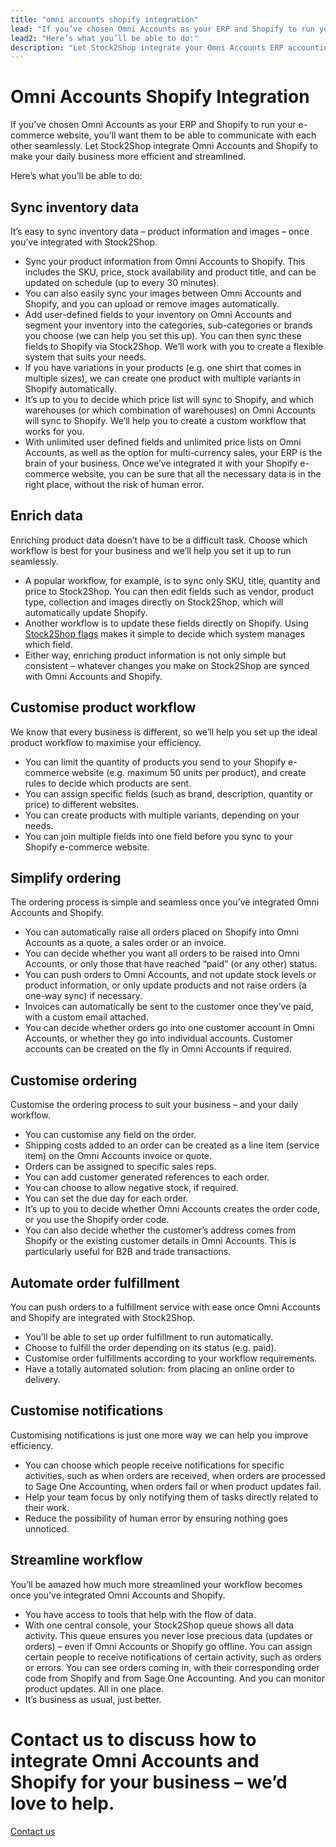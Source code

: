 ```yaml
---
title: "omni accounts shopify integration"
lead: "If you’ve chosen Omni Accounts as your ERP and Shopify to run your e-commerce website, you’ll want them to be able to communicate with each other seamlessly. Let Stock2Shop integrate Omni Accounts and Shopify to make your daily business more efficient and streamlined."
lead2: "Here’s what you’ll be able to do:"
description: "Let Stock2Shop integrate your Omni Accounts ERP accounting system and your Shopify e-commerce website for simplified ordering, a customised workflow and greater efficiency. Sync inventory, enrich data, customise the whole ordering process and automate order fulfilment for a more productive workflow."
---
```


Omni Accounts Shopify Integration
=================================

If you’ve chosen Omni Accounts as your ERP and Shopify to run your e-commerce website, you’ll want them to be able to communicate with each other seamlessly. Let Stock2Shop integrate Omni Accounts and Shopify to make your daily business more efficient and streamlined.  
  
Here’s what you’ll be able to do:

Sync inventory data
-------------------

It’s easy to sync inventory data – product information and images – once you’ve integrated with Stock2Shop.

*   Sync your product information from Omni Accounts to Shopify. This includes the SKU, price, stock availability and product title, and can be updated on schedule (up to every 30 minutes).
*   You can also easily sync your images between Omni Accounts and Shopify, and you can upload or remove images automatically.
*   Add user-defined fields to your inventory on Omni Accounts and segment your inventory into the categories, sub-categories or brands you choose (we can help you set this up). You can then sync these fields to Shopify via Stock2Shop. We’ll work with you to create a flexible system that suits your needs.
*   If you have variations in your products (e.g. one shirt that comes in multiple sizes), we can create one product with multiple variants in Shopify automatically.
*   It’s up to you to decide which price list will sync to Shopify, and which warehouses (or which combination of warehouses) on Omni Accounts will sync to Shopify. We’ll help you to create a custom workflow that works for you.
*   With unlimited user defined fields and unlimited price lists on Omni Accounts, as well as the option for multi-currency sales, your ERP is the brain of your business. Once we’ve integrated it with your Shopify e-commerce website, you can be sure that all the necessary data is in the right place, without the risk of human error.

Enrich data
-----------

Enriching product data doesn’t have to be a difficult task. Choose which workflow is best for your business and we’ll help you set it up to run seamlessly.

*   A popular workflow, for example, is to sync only SKU, title, quantity and price to Stock2Shop. You can then edit fields such as vendor, product type, collection and images directly on Stock2Shop, which will automatically update Shopify.
*   Another workflow is to update these fields directly on Shopify. Using [Stock2Shop flags](http://www.stock2shop.com/documentation/key-concepts/flags/) makes it simple to decide which system manages which field.
*   Either way, enriching product information is not only simple but consistent – whatever changes you make on Stock2Shop are synced with Omni Accounts and Shopify.

Customise product workflow
--------------------------

We know that every business is different, so we’ll help you set up the ideal product workflow to maximise your efficiency.

*   You can limit the quantity of products you send to your Shopify e-commerce website (e.g. maximum 50 units per product), and create rules to decide which products are sent.
*   You can assign specific fields (such as brand, description, quantity or price) to different websites.
*   You can create products with multiple variants, depending on your needs.
*   You can join multiple fields into one field before you sync to your Shopify e-commerce website.

Simplify ordering
-----------------

The ordering process is simple and seamless once you’ve integrated Omni Accounts and Shopify.

*   You can automatically raise all orders placed on Shopify into Omni Accounts as a quote, a sales order or an invoice.
*   You can decide whether you want all orders to be raised into Omni Accounts, or only those that have reached “paid” (or any other) status.
*   You can push orders to Omni Accounts, and not update stock levels or product information, or only update products and not raise orders (a one-way sync) if necessary.
*   Invoices can automatically be sent to the customer once they’ve paid, with a custom email attached.
*   You can decide whether orders go into one customer account in Omni Accounts, or whether they go into individual accounts. Customer accounts can be created on the fly in Omni Accounts if required.

Customise ordering
------------------

Customise the ordering process to suit your business – and your daily workflow.

*   You can customise any field on the order.
*   Shipping costs added to an order can be created as a line item (service item) on the Omni Accounts invoice or quote.
*   Orders can be assigned to specific sales reps.
*   You can add customer generated references to each order.
*   You can choose to allow negative stock, if required.
*   You can set the due day for each order.
*   It’s up to you to decide whether Omni Accounts creates the order code, or you use the Shopify order code.
*   You can also decide whether the customer’s address comes from Shopify or the existing customer details in Omni Accounts. This is particularly useful for B2B and trade transactions.

Automate order fulfillment
--------------------------

You can push orders to a fulfillment service with ease once Omni Accounts and Shopify are integrated with Stock2Shop.

*   You’ll be able to set up order fulfillment to run automatically.
*   Choose to fulfill the order depending on its status (e.g. paid).
*   Customise order fulfillments according to your workflow requirements.
*   Have a totally automated solution: from placing an online order to delivery.

Customise notifications
-----------------------

Customising notifications is just one more way we can help you improve efficiency.

*   You can choose which people receive notifications for specific activities, such as when orders are received, when orders are processed to Sage One Accounting, when orders fail or when product updates fail.
*   Help your team focus by only notifying them of tasks directly related to their work.
*   Reduce the possibility of human error by ensuring nothing goes unnoticed.

Streamline workflow
-------------------

You’ll be amazed how much more streamlined your workflow becomes once you’ve integrated Omni Accounts and Shopify.

*   You have access to tools that help with the flow of data.
*   With one central console, your Stock2Shop queue shows all data activity. This queue ensures you never lose precious data (updates or orders) – even if Omni Accounts or Shopify go offline. You can assign certain people to receive notifications of certain activity, such as orders or errors. You can see orders coming in, with their corresponding order code from Shopify and from Sage One Accounting. And you can monitor product updates. All in one place.
*   It’s business as usual, just better.

Contact us to discuss how to integrate Omni Accounts and Shopify for your business – we’d love to help.
=======================================================================================================

[Contact us](/contact-us "Contact Stock2Shop")